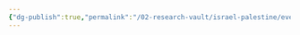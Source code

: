 ```yaml
---
{"dg-publish":true,"permalink":"/02-research-vault/israel-palestine/events/1967-arab-israeli-war/","created":"2025-08-20T16:01:53.435-04:00","updated":"2025-08-21T16:32:17.821-04:00"}
---
```


